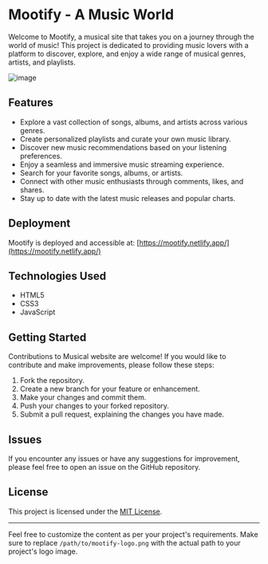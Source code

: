 # Mootify - A Music World

Welcome to Mootify, a musical site that takes you on a journey through the world of music! This project is dedicated to providing music lovers with a platform to discover, explore, and enjoy a wide range of musical genres, artists, and playlists.

![image](https://github.com/neeraj542/Mootify/assets/114648043/4d5161a5-98d1-4046-9987-7bbb39ecefb3)

## Features

- Explore a vast collection of songs, albums, and artists across various genres.
- Create personalized playlists and curate your own music library.
- Discover new music recommendations based on your listening preferences.
- Enjoy a seamless and immersive music streaming experience.
- Search for your favorite songs, albums, or artists.
- Connect with other music enthusiasts through comments, likes, and shares.
- Stay up to date with the latest music releases and popular charts.

## Deployment

Mootify is deployed and accessible at: [https://mootify.netlify.app/](https://mootify.netlify.app/)

## Technologies Used

- HTML5
- CSS3
- JavaScript

## Getting Started

Contributions to Musical website are welcome! If you would like to contribute and make improvements, please follow these steps:

1. Fork the repository.
2. Create a new branch for your feature or enhancement.
3. Make your changes and commit them.
4. Push your changes to your forked repository.
5. Submit a pull request, explaining the changes you have made.

## Issues

If you encounter any issues or have any suggestions for improvement, please feel free to open an issue on the GitHub repository.

## License

This project is licensed under the [MIT License](LICENSE).

---
Feel free to customize the content as per your project's requirements. Make sure to replace `/path/to/mootify-logo.png` with the actual path to your project's logo image.

